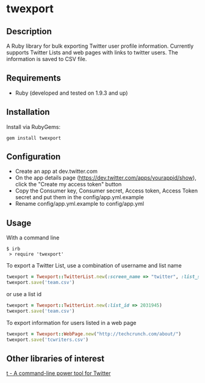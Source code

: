 # twexport

## Description

A Ruby library for bulk exporting Twitter user profile information. Currently supports Twitter Lists and web pages with links to twitter users.  The information is saved to CSV file.

## Requirements

  * Ruby (developed and tested on 1.9.3 and up)

## Installation

Install via RubyGems:

    gem install twexport

## Configuration

* Create an app at dev.twitter.com
* On the app details page (https://dev.twitter.com/apps/yourappid/show), click the "Create my access token" button
* Copy the Consumer key, Consumer secret, Access token, Access Token secret and put them in the config/app.yml.example
* Rename config/app.yml.example to config/app.yml

## Usage

With a command line

    $ irb
     > require 'twexport'


To export a Twitter List, use a combination of username and list name
```ruby
twexport = Twexport::TwitterList.new(:screen_name => "twitter", :list_slug => "team")
twexport.save('team.csv')
```

or use a list id
```ruby
twexport = Twexport::TwitterList.new(:list_id => 2031945)
twexport.save('team.csv')
```

To export information for users listed in a web page
```ruby
twexport = Twexport::WebPage.new("http://techcrunch.com/about/")
twexport.save('tcwriters.csv')
```

## Other libraries of interest
[t - A command-line power tool for Twitter](http://sferik.github.com/t/)